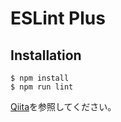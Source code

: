 # ESLint Plus
## Installation

```
$ npm install 
$ npm run lint
```

[Qiita](https://qiita.com/Taiga_Ito/items/fcfb9b3c00322e864c5b)を参照してください。
